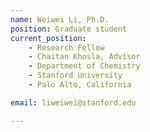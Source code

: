 ```yaml
---
name: Weiwei Li, Ph.D.
position: Graduate student
current_position:
    - Research Fellow
    - Chaitan Khosla, Advisor
    - Department of Chemistry
    - Stanford University
    - Palo Alto, California

email: liweiwei@stanford.edu

---
```

